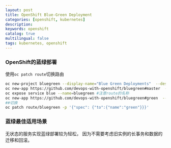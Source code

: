 ```yaml
---
layout: post
title: OpenShift Blue-Green Deployment
categories: [openshift, kubernetes]
description: 
keywords: openshift
catalog: true
multilingual: false
tags: kubernetes, openshift
---
```


### OpenShift的蓝绿部署
使用`oc patch route`切换路由
```bash
oc new-project bluegreen --display-name="Blue Green Deployments"  --description="Blue Green Deployments"
oc new-app https://github.com/devops-with-openshift/bluegreen#master  --name=blue
oc expose service blue --name=bluegreen #注意route的名称
oc new-app https://github.com/devops-with-openshift/bluegreen#green  --name=green
##切换
oc patch route/bluegreen -p '{"spec": {"to":{"name":"green"}}}'
```

### 蓝绿最佳适用场景
无状态的服务实现蓝绿部署较为轻松， 因为不需要考虑旧实例的长事务和数据的迁移和回滚。


